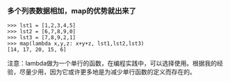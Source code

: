 
### 多个列表数据相加，map的优势就出来了
```
>>> lst1 = [1,2,3,4,5]
>>> lst2 = [6,7,8,9,0]
>>> lst3 = [7,8,9,2,1]
>>> map(lambda x,y,z: x+y+z, lst1,lst2,lst3)
[14, 17, 20, 15, 6]
```

注意：lambda做为一个单行的函数，在编程实践中，可以选择使用。根据我的经验，尽量少用，因为它或许更多地是为减少单行函数的定义而存在的。
